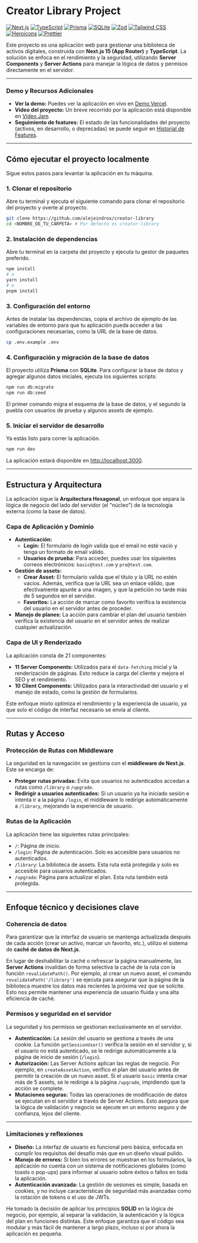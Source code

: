 # Creator Library Project

[![Next.js](https://img.shields.io/badge/Next.js-15-black?logo=nextdotjs)](https://nextjs.org/)
[![TypeScript](https://img.shields.io/badge/TypeScript-5-blue?logo=typescript)](https://www.typescriptlang.org/)
[![Prisma](https://img.shields.io/badge/Prisma-ORM-teal?logo=prisma)](https://www.prisma.io/)
[![SQLite](https://img.shields.io/badge/SQLite-DB-003B57?logo=sqlite)](https://www.sqlite.org/index.html)
[![Zod](https://img.shields.io/badge/Zod-Validation-blueviolet)](https://zod.dev/)
[![Tailwind CSS](https://img.shields.io/badge/Tailwind_CSS-4-38B2AC?logo=tailwind-css)](https://tailwindcss.com/)
[![Heroicons](https://img.shields.io/badge/Heroicons-UI-000000)](https://heroicons.com/)
[![Prettier](https://img.shields.io/badge/Prettier-Code_Formatter-F7B93B?logo=prettier)](https://prettier.io/)

Este proyecto es una aplicación web para gestionar una biblioteca de activos digitales, construida con **Next.js 15 (App Router)** y **TypeScript**. La solución se enfoca en el rendimiento y la seguridad, utilizando **Server Components** y **Server Actions** para manejar la lógica de datos y permisos directamente en el servidor.

-----

### Demo y Recursos Adicionales

  * **Ver la demo:** Puedes ver la aplicación en vivo en [Demo Vercel](https://creator-library.vercel.app/).
  * **Video del proyecto:** Un breve recorrido por la aplicación está disponible en [Video Jam](https://jam.dev/c/ef4772b8-dafe-4ea9-973c-dcaf0261c709).
  * **Seguimiento de features:** El estado de las funcionalidades del proyecto (activos, en desarrollo, o deprecadas) se puede seguir en [Historial de Features](https://www.notion.so/vibepeak-26957f00378f80bb9366fe0a7b665330?source=copy_link).

-----

## Cómo ejecutar el proyecto localmente

Sigue estos pasos para levantar la aplicación en tu máquina.

### 1\. Clonar el repositorio

Abre tu terminal y ejecuta el siguiente comando para clonar el repositorio del proyecto y overte al proyecto.

```bash
git clone https://github.com/alejeindrox/creator-library
cd <NOMBRE_DE_TU_CARPETA> # Por defecto es creator-library
```

### 2\. Instalación de dependencias

Abre tu terminal en la carpeta del proyecto y ejecuta tu gestor de paquetes preferido.

```bash
npm install
# o
yarn install
# o
pnpm install
```

### 3\. Configuración del entorno

Antes de instalar las dependencias, copia el archivo de ejemplo de las variables de entorno para que tu aplicación pueda acceder a las configuraciones necesarias, como la URL de la base de datos.

```bash
cp .env.example .env
```

### 4\. Configuración y migración de la base de datos

El proyecto utiliza **Prisma** con **SQLite**. Para configurar la base de datos y agregar algunos datos iniciales, ejecuta los siguientes scripts:

```bash
npm run db:migrate
npm run db:seed
```

El primer comando migra el esquema de la base de datos, y el segundo la puebla con usuarios de prueba y algunos assets de ejemplo.

### 5\. Iniciar el servidor de desarrollo

Ya estás listo para correr la aplicación.

```bash
npm run dev
```

La aplicación estará disponible en [http://localhost:3000](http://localhost.com:3000).

-----

## Estructura y Arquitectura

La aplicación sigue la **Arquitectura Hexagonal**, un enfoque que separa la lógica de negocio del lado del servidor (el "núcleo") de la tecnología externa (como la base de datos).

### Capa de Aplicación y Dominio

  * **Autenticación:**
      * **Login:** El formulario de login valida que el email no esté vacío y tenga un formato de email válido.
      * **Usuarios de prueba:** Para acceder, puedes usar los siguientes correos electrónicos: `basic@test.com` y `pro@test.com`.
  * **Gestión de assets:**
      * **Crear Asset:** El formulario valida que el título y la URL no estén vacíos. Además, verifica que la URL sea un enlace válido, que efectivamente apunte a una imagen, y que la petición no tarde más de 5 segundos en el servidor.
      * **Favoritos:** La acción de marcar como favorito verifica la existencia del usuario en el servidor antes de proceder.
  * **Manejo de planes:** La acción para cambiar el plan del usuario también verifica la existencia del usuario en el servidor antes de realizar cualquier actualización.

### Capa de UI y Renderizado

La aplicación consta de 21 componentes:

  * **11 Server Components:** Utilizados para el `data-fetching` inicial y la renderización de páginas. Esto reduce la carga del cliente y mejora el SEO y el rendimiento.
  * **10 Client Components:** Utilizados para la interactividad del usuario y el manejo de estado, como la gestión de formularios.

Este enfoque mixto optimiza el rendimiento y la experiencia de usuario, ya que solo el código de interfaz necesario se envía al cliente.

-----

## Rutas y Acceso

### Protección de Rutas con Middleware

La seguridad en la navegación se gestiona con el **middleware de Next.js**. Este se encarga de:

* **Proteger rutas privadas:** Evita que usuarios no autenticados accedan a rutas como `/library` o `/upgrade`.
* **Redirigir a usuarios autenticados:** Si un usuario ya ha iniciado sesión e intenta ir a la página `/login`, el middleware lo redirige automáticamente a `/library`, mejorando la experiencia de usuario.

### Rutas de la Aplicación

La aplicación tiene las siguientes rutas principales:

  * `/`: Página de inicio.
  * `/login`: Página de autenticación. Solo es accesible para usuarios no autenticados.
  * `/library`: La biblioteca de assets. Esta ruta está protegida y solo es accesible para usuarios autenticados.
  * `/upgrade`: Página para actualizar el plan. Esta ruta también está protegida.

-----

## Enfoque técnico y decisiones clave

### Coherencia de datos

Para garantizar que la interfaz de usuario se mantenga actualizada después de cada acción (crear un activo, marcar un favorito, etc.), utilizo el sistema de **caché de datos de Next.js**.

En lugar de deshabilitar la caché o refrescar la página manualmente, las **Server Actions** invalidan de forma selectiva la caché de la ruta con la función `revalidatePath()`. Por ejemplo, al crear un nuevo asset, el comando `revalidatePath('/library')` se ejecuta para asegurar que la página de la biblioteca muestre los datos más recientes la próxima vez que se solicite. Esto nos permite mantener una experiencia de usuario fluida y una alta eficiencia de caché.

### Permisos y seguridad en el servidor

La seguridad y los permisos se gestionan exclusivamente en el servidor.

  * **Autenticación:** La sesión del usuario se gestiona a través de una cookie. La función `getSessionUser()` verifica la sesión en el servidor y, si el usuario no está autenticado, se le redirige automáticamente a la página de inicio de sesión (`/login`).
  * **Autorización:** Las Server Actions aplican las reglas de negocio. Por ejemplo, en `createAssetAction`, verifico el plan del usuario antes de permitir la creación de un nuevo asset. Si el usuario `basic` intenta crear más de 5 assets, se le redirige a la página `/upgrade`, impidiendo que la acción se complete.
  * **Mutaciones seguras:** Todas las operaciones de modificación de datos se ejecutan en el servidor a través de Server Actions. Esto asegura que la lógica de validación y negocio se ejecute en un entorno seguro y de confianza, lejos del cliente.

-----

### Limitaciones y reflexiones

* **Diseño:** La interfaz de usuario es funcional pero básica, enfocada en cumplir los requisitos del desafío más que en un diseño visual pulido.
* **Manejo de errores:** Si bien los errores se muestran en los formularios, la aplicación no cuenta con un sistema de notificaciones globales (como toasts o pop-ups) para informar al usuario sobre éxitos o fallos en toda la aplicación.
* **Autenticación avanzada:** La gestión de sesiones es simple, basada en cookies, y no incluye características de seguridad más avanzadas como la rotación de tokens o el uso de JWTs.

He tomado la decisión de aplicar los principios **SOLID** en la lógica de negocio, por ejemplo, al separar la validación, la autenticación y la lógica del plan en funciones distintas. Este enfoque garantiza que el código sea modular y más fácil de mantener a largo plazo, incluso si por ahora la aplicación es pequeña.
